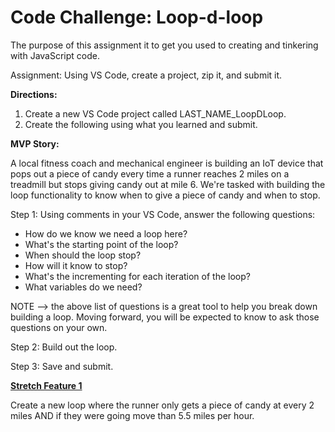 # Code Challenge: Loop-d-loop

The purpose of this assignment it to get you used to creating and tinkering with JavaScript code. 

Assignment: Using VS Code, create a project, zip it, and submit it. 

**Directions:**

1. Create a new VS Code project called LAST_NAME_LoopDLoop. 
2. Create the following using what you learned and submit. 

**MVP Story:**

A local fitness coach and mechanical engineer is building an IoT device that pops out a piece of candy every time a runner reaches 2 miles on a treadmill but stops giving candy out at mile 6. We're tasked with building the loop functionality to know when to give a piece of candy and when to stop.

Step 1: Using comments in your VS Code, answer the following questions: 

- How do we know we need a loop here? 
- What's the starting point of the loop?
- When should the loop stop?
- How will it know to stop?
- What's the incrementing for each iteration of the loop?
- What variables do we need?

NOTE --> the above list of questions is a great tool to help you break down building a loop. Moving forward, you will be expected to know to ask those questions on your own. 

Step 2: Build out the loop.

Step 3: Save and submit.

<ins>**Stretch Feature 1**</ins>

Create a new loop where the runner only gets a piece of candy at every 2 miles AND if they were going move than 5.5 miles per hour.